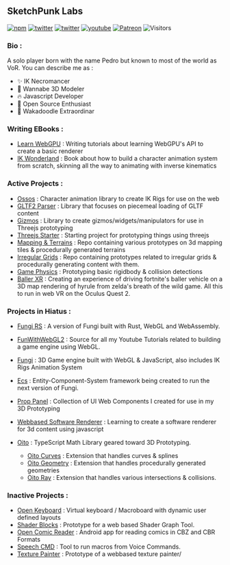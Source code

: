 ## SketchPunk Labs

[![npm](https://img.shields.io/badge/Sponsor-donate-blue?style=flat-square&logo=github)](https://github.com/sponsors/sketchpunklabs)
[![twitter](https://img.shields.io/badge/Mastodon-profile-blue?style=flat-square&logo=mastodon)](https://mastodon.gamedev.place/@sketchpunk)
[![twitter](https://img.shields.io/badge/Twitter-profile-blue?style=flat-square&logo=twitter)](https://twitter.com/SketchpunkLabs)
[![youtube](https://img.shields.io/badge/Youtube-subscribe-red?style=flat-square&logo=youtube)](https://youtube.com/c/sketchpunklabs)
[![Patreon](https://img.shields.io/badge/Patreon-donate-red?style=flat-square&logo=youtube)](https://www.patreon.com/sketchpunk)
![Visitors](https://visitor-badge.laobi.icu/badge?page_id=sketchpunklabs)

### Bio : 
A solo player born with the name Pedro but known to most of the world as VoR. You can describe me as :
- ✨ IK Necromancer
- 🎨 Wannabe 3D Modeler
- 🔥 Javascript Developer
- 🥒 Open Source Enthusiast
- 🤪 Wakadoodle Extraordinar

### Writing EBooks : 
- [Learn WebGPU](https://sketchpunklabs.github.io/learn_webgpu/) : Writing tutorials about learning WebGPU's API to create a basic renderer
- [IK Wonderland](https://github.com/sketchpunklabs/ikwonderland) : Book about how to build a character animation system from scratch, skinning all the way to animating with inverse kinematics

### Active Projects : 
- [Ossos](https://github.com/sketchpunklabs/ossos) : Character animation library to create IK Rigs for use on the web
- [GLTF2 Parser](https://github.com/sketchpunklabs/gltf2parser) : Library that focuses on piecemeal loading of GLTF content
- [Gizmos](https://github.com/sketchpunklabs/gizmos) : Library to create gizmos/widgets/manipulators for use in Threejs prototyping
- [Threejs Starter](https://github.com/sketchpunk/threejs_starter) : Starting project for prototyping things using threejs
- [Mapping & Terrains](https://github.com/sketchpunklabs/mapping) : Repo containing various prototypes on 3d mapping tiles & procedurally generated terrains
- [Irregular Grids](https://github.com/sketchpunklabs/irregular_grid) : Repo containing prototypes related to irregular grids & procedurally generating content with them.
- [Game Physics](https://github.com/sketchpunklabs/gamephysics) : Prototyping basic rigidbody & collision detections
- [Baller XR](https://github.com/sketchpunklabs/ballerxr) : Creating an experience of driving fortnite's baller vehicle on a 3D map rendering of hyrule from zelda's breath of the wild game. All this to run in web VR on the Oculus Quest 2.

### Projects in Hiatus : 
- [Fungi RS](https://github.com/sketchpunk/fungi_rs) : A version of Fungi built with Rust, WebGL and WebAssembly.
- [FunWithWebGL2](https://github.com/sketchpunk/FunWithWebGL2) : Source for all my Youtube Tutorials related to building a game engine using WebGL.
- [Fungi](https://github.com/sketchpunk/Fungi) : 3D Game engine built with WebGL & JavaScript, also includes IK Rigs Animation System
- [Ecs](https://github.com/sketchpunk/ecs) : Entity-Component-System framework being created to run the next version of Fungi.
- [Prop Panel](https://github.com/sketchpunk/proppanel) : Collection of UI Web Components I created for use in my 3D Prototyping

- [Webbased Software Renderer](https://github.com/sketchpunk/software_renderer) : Learning to create a software renderer for 3d content using javascript
- [Oito](https://github.com/sketchpunklabs/oito) : TypeScript Math Library geared toward 3D Prototyping.
  - [Oito Curves](https://github.com/sketchpunklabs/oito_curves) : Extension that handles curves & splines
  - [Oito Geometry](https://github.com/sketchpunklabs/oito_geo) : Extension that handles procedurally generated geometries
  - [Oito Ray](https://github.com/sketchpunklabs/oito_ray) : Extension that handles various intersections & collisions.

### Inactive Projects : 
- [Open Keyboard](https://github.com/sketchpunk/openkeyboard) : Virtual keyboard / Macroboard with dynamic user defined layouts
- [Shader Blocks](https://github.com/sketchpunk/ShaderBlocks) : Prototype for a web based Shader Graph Tool.
- [Open Comic Reader](https://github.com/sketchpunk/opencomicreader) : Android app for reading comics in CBZ and CBR Formats
- [Speech CMD](https://github.com/sketchpunk/SpeechCMD) : Tool to run macros from Voice Commands.
- [Texture Painter](https://github.com/sketchpunk/tex_painter) : Prototype of a webbased texture painter/

<!--
**sketchpunk/sketchpunk** is a ✨ _special_ ✨ repository because its `README.md` (this file) appears on your GitHub profile.

Here are some ideas to get you started:

- 🔭 I’m currently working on ...
- 🌱 I’m currently learning ...
- 👯 I’m looking to collaborate on ...
- 🤔 I’m looking for help with ...
- 💬 Ask me about ...
- 📫 How to reach me: ...
- 😄 Pronouns: ...
- ⚡ Fun fact: ...
-->
